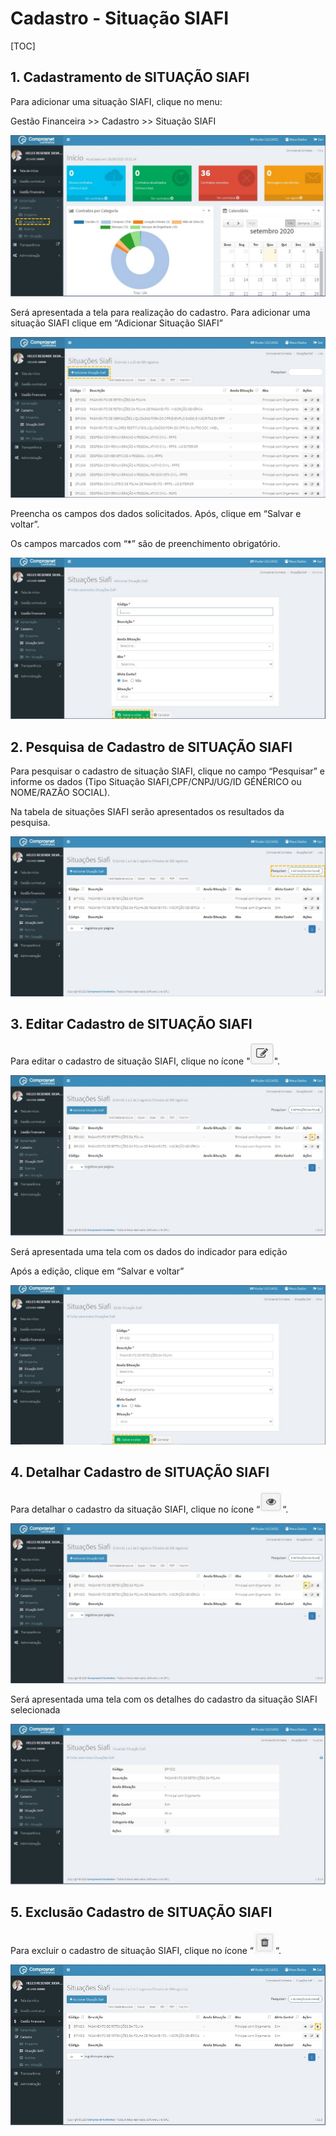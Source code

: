 # Cadastro - Situação SIAFI

[TOC]

## 1. Cadastramento de SITUAÇÃO SIAFI

Para adicionar uma situação SIAFI, clique no menu:

Gestão Financeira >> Cadastro >> Situação SIAFI

![FIGURA 1 - Cadastramento Situação SIAFI](./images/cadastramentoSituacaoSIAFI-1.jpg)

Será apresentada a tela para realização do cadastro. Para adicionar uma situação SIAFI clique em “Adicionar Situação SIAFI”

![FIGURA 2 - Adicionar Situação SIAFI](./images/cadastramentoSituacaoSIAFI-2.jpg)

Preencha os campos dos dados solicitados. Após, clique em “Salvar e voltar”.

Os campos marcados com “*” são de preenchimento obrigatório.

![FIGURA 3 - Inclusão de Dados](./images/cadastramentoSituacaoSIAFI-3.jpg)

## 2. Pesquisa de Cadastro de SITUAÇÃO SIAFI

Para pesquisar o cadastro de situação SIAFI,  clique no campo “Pesquisar” e informe os dados (Tipo Situação SIAFI,CPF/CNPJ/UG/ID GÉNÉRICO ou NOME/RAZÃO SOCIAL).

Na tabela de situações SIAFI serão apresentados os resultados da pesquisa.

![FIGURA 4 - Pesquisa de Cadastro de Situações SIAFI](./images/pesquisaSituacaoSIAFI.jpg)

## 3. Editar Cadastro de SITUAÇÃO SIAFI

Para editar o cadastro de situação SIAFI, clique no ícone "![icone editar](../../icons/editar.JPG)".

![FIGURA 5 - Lista de Cadastro de Situação SIAFI](./images/editarSituacaoSIAFI-1.jpg)

Será apresentada uma tela com os dados do indicador para edição

Após a edição, clique em “Salvar e voltar”

![FIGURA 6 - Editar Cadastro de Situação SIAFI](./images/editarSituacaoSIAFI-2.jpg)

## 4. Detalhar Cadastro de SITUAÇÃO SIAFI

Para detalhar o cadastro da situação SIAFI, clique no ícone “![icone detalhar](../../icons/detalhar.JPG)“.

![FIGURA 7 - Detalhar Cadastro de Situação SIAFI](./images/detalharSituacaoSIAFI-1.jpg)

Será apresentada uma tela com os detalhes do cadastro da situação SIAFI selecionada

![FIGURA 8 - Detalhes de Cadastro de Situação SIAFI](./images/detalharSituacaoSIAFI-2.jpg)

## 5. Exclusão Cadastro de SITUAÇÃO SIAFI

Para excluir o cadastro de situação SIAFI, clique no ícone “![icone detalhar](../../icons/deletar.JPG)“.

![FIGURA 9 - Exclusão de Cadastro de Situação SIAFI](./images/excluirSituacaoSIAFI.jpg)